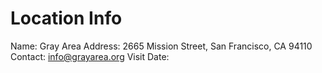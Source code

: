 Location Info
=============

Name: Gray Area
Address: 2665 Mission Street, San Francisco, CA 94110
Contact: info@grayarea.org
Visit Date: